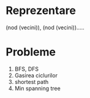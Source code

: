 # Reprezentare
(nod (vecini)), (nod (vecini)).....
# Probleme
1. BFS, DFS
2. Gasirea ciclurilor
3. shortest path 
4. Min spanning tree


